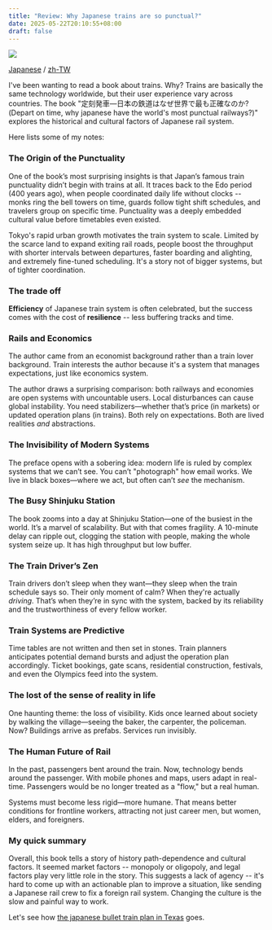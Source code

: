```yaml
---
title: "Review: Why Japanese trains are so punctual?"
date: 2025-05-22T20:10:55+08:00
draft: false
---
```


![](images/train_cover.jpg)

[Japanese](https://www.shinchosha.co.jp/ebook/E646271/) / [zh-TW](https://www.sanmin.com.tw/product/index/010880197)

I've been wanting to read a book about trains. Why? Trains are basically the same technology worldwide, but their user experience vary across countries. The book "定刻発車―日本の鉄道はなぜ世界で最も正確なのか? (Depart on time, why japanese have the world's most punctual railways?)" explores the historical and cultural factors of Japanese rail system.

Here lists some of my notes:

### The Origin of the Punctuality 

One of the book’s most surprising insights is that Japan’s famous train punctuality didn’t begin with trains at all. It traces back to the Edo period (400 years ago), when people coordinated daily life without clocks -- monks ring the bell towers on time, guards follow tight shift schedules, and travelers group on specific time. Punctuality was a deeply embedded cultural value before timetables even existed.

Tokyo's rapid urban growth motivates the train system to scale. Limited by the scarce land to expand exiting rail roads, people boost the throughput with shorter intervals between departures, faster boarding and alighting, and extremely fine-tuned scheduling. It's a story not of bigger systems, but of tighter coordination.


### The trade off

**Efficiency** of Japanese train system is often celebrated, but the success comes with the cost of **resilience** -- less buffering tracks and time. 


### Rails and Economics

The author came from an economist background rather than a train lover background. Train interests the author because it's a system that manages expectations, just like economics system.

The author draws a surprising comparison: both railways and economies are open systems with uncountable users. Local disturbances can cause global instability. You need stabilizers—whether that’s price (in markets) or updated operation plans (in trains). Both rely on expectations. Both are lived realities *and* abstractions.


### The Invisibility of Modern Systems

The preface opens with a sobering idea: modern life is ruled by complex systems that we can’t see. You can’t "photograph" how email works. We live in black boxes—where we act, but often can’t *see* the mechanism.

### The Busy Shinjuku Station

The book zooms into a day at Shinjuku Station—one of the busiest in the world. It’s a marvel of scalability. But with that comes fragility. A 10-minute delay can ripple out, clogging the station with people, making the whole system seize up. It has high throughput but low buffer.

### The Train Driver’s Zen

Train drivers don’t sleep when they want—they sleep when the train schedule says so. Their only moment of calm? When they're actually *driving*. That’s when they’re in sync with the system, backed by its reliability and the trustworthiness of every fellow worker.

### Train Systems are Predictive

Time tables are not written and then set in stones. Train planners anticipates potential demand bursts and adjust the operation plan accordingly. Ticket bookings, gate scans, residential construction, festivals, and even the Olympics feed into the system.

### The lost of the sense of reality in life

One haunting theme: the loss of visibility. Kids once learned about society by walking the village—seeing the baker, the carpenter, the policeman. Now? Buildings arrive as prefabs. Services run invisibly.


### The Human Future of Rail

In the past, passengers bent around the train. Now, technology bends around the passenger. With mobile phones and maps, users adapt in real-time. Passengers would be no longer treated as a "flow," but a real human.

Systems must become less rigid—more humane. That means better conditions for frontline workers, attracting not just career men, but women, elders, and foreigners.

### My quick summary 

Overall, this book tells a story of history path-dependence and cultural factors. It seemed market factors -- monopoly or oligopoly, and legal factors play very little role in the story. This suggests a lack of agency -- it's hard to come up with an actionable plan to improve a situation, like sending a Japanese rail crew to fix a foreign rail system. Changing the culture is the slow and painful way to work.

Let's see how [the japanese bullet train plan in Texas](https://www.npr.org/2024/10/21/nx-s1-5146508/amtrak-japan-texas-bullet-train-plan) goes.
